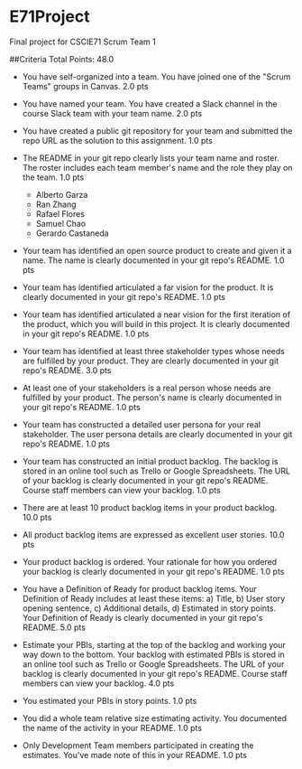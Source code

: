 # E71Project
Final project for CSCIE71 Scrum Team 1

##Criteria Total Points: 48.0
* You have self-organized into a team. You have joined one of the "Scrum Teams" groups in Canvas. 2.0 pts

* You have named your team. You have created a Slack channel in the course Slack team with your team name. 2.0 pts

* You have created a public git repository for your team and submitted the repo URL as the solution to this assignment. 1.0 pts

* The README in your git repo clearly lists your team name and roster. The roster includes each team member's name and the role they play on the team. 1.0 pts
   * Alberto Garza
   * Ran Zhang
   * Rafael Flores
   * Samuel Chao
   * Gerardo Castaneda

* Your team has identified an open source product to create and given it a name. The name is clearly documented in your git repo's README. 1.0 pts

* Your team has identified articulated a far vision for the product. It is clearly documented in your git repo's README. 1.0 pts

* Your team has identified articulated a near vision for the first iteration of the product, which you will build in this project. It is clearly documented in your git repo's README. 1.0 pts

* Your team has identified at least three stakeholder types whose needs are fulfilled by your product. They are clearly documented in your git repo's README. 3.0 pts

* At least one of your stakeholders is a real person whose needs are fulfilled by your product. The person's name is clearly documented in your git repo's README. 1.0 pts

* Your team has constructed a detailed user persona for your real stakeholder. The user persona details are clearly documented in your git repo's README. 1.0 pts

* Your team has constructed an initial product backlog. The backlog is stored in an online tool such as Trello or Google Spreadsheets. The URL of your backlog is clearly documented in your git repo's README. Course staff members can view your backlog. 1.0 pts

* There are at least 10 product backlog items in your product backlog. 10.0 pts

* All product backlog items are expressed as excellent user stories. 10.0 pts

* Your product backlog is ordered. Your rationale for how you ordered your backlog is clearly documented in your git repo's README. 1.0 pts

* You have a Definition of Ready for product backlog items. Your Definition of Ready includes at least these items: a) Title, b) User story opening sentence, c) Additional details, d) Estimated in story points. Your Definition of Ready is clearly documented in your git repo's README. 5.0 pts

* Estimate your PBIs, starting at the top of the backlog and working your way down to the bottom. Your backlog with estimated PBIs is stored in an online tool such as Trello or Google Spreadsheets. The URL of your backlog is clearly documented in your git repo's README. Course staff members can view your backlog. 4.0 pts

* You estimated your PBIs in story points. 1.0 pts

* You did a whole team relative size estimating activity. You documented the name of the activity in your README. 1.0 pts

* Only Development Team members participated in creating the estimates. You've made note of this in your README. 1.0 pts
